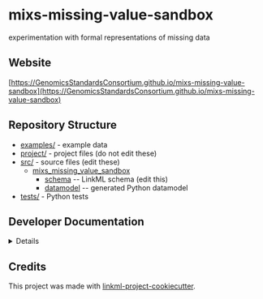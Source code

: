 # mixs-missing-value-sandbox

experimentation with formal representations of missing data

## Website

[https://GenomicsStandardsConsortium.github.io/mixs-missing-value-sandbox](https://GenomicsStandardsConsortium.github.io/mixs-missing-value-sandbox)

## Repository Structure

* [examples/](examples/) - example data
* [project/](project/) - project files (do not edit these)
* [src/](src/) - source files (edit these)
  * [mixs_missing_value_sandbox](src/mixs_missing_value_sandbox)
    * [schema](src/mixs_missing_value_sandbox/schema) -- LinkML schema
      (edit this)
    * [datamodel](src/mixs_missing_value_sandbox/datamodel) -- generated
      Python datamodel
* [tests/](tests/) - Python tests

## Developer Documentation

<details>
Use the `make` command to generate project artefacts:

* `make all`: make everything
* `make deploy`: deploys site
</details>

## Credits

This project was made with
[linkml-project-cookiecutter](https://github.com/linkml/linkml-project-cookiecutter).
